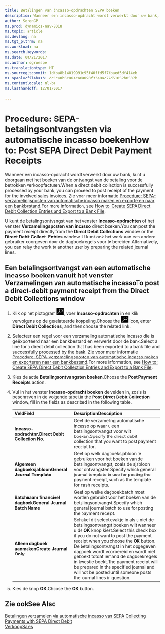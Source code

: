 ```yaml
---
title: Betalingen van incasso-opdrachten SEPA boeken
description: Wanneer een incasso-opdracht wordt verwerkt door uw bank, kunt u doorgaan met het boeken van de ontvangst van de betaling voor de betrokken verkoopfacturen.
author: SorenGP
ms.prod: dynamics-nav-2018
ms.topic: article
ms.devlang: na
ms.tgt_pltfrm: na
ms.workload: na
ms.search.keywords: 
ms.date: 08/21/2017
ms.author: sgroespe
ms.translationtype: HT
ms.sourcegitcommit: 1dfba8b14019991c95f40ffd5f7fbaed5df414eb
ms.openlocfilehash: dc1c48b5c98aca09893f3340ac79d51052b0537b
ms.contentlocale: nl-be
ms.lasthandoff: 12/01/2017

---
```

# <a name="how-to-post-sepa-direct-debit-payment-receipts"></a><span data-ttu-id="948a3-103">Procedure: SEPA-betalingsontvangsten via automatische incasso boeken</span><span class="sxs-lookup"><span data-stu-id="948a3-103">How to: Post SEPA Direct Debit Payment Receipts</span></span>
<span data-ttu-id="948a3-104">Wanneer een incasso-opdracht wordt verwerkt door uw bank, kunt u doorgaan met het boeken van de ontvangst van de betaling voor de betrokken verkoopfacturen.</span><span class="sxs-lookup"><span data-stu-id="948a3-104">When a direct debit collection is successfully processed by your bank, you can proceed to post receipt of the payment for the involved sales invoices.</span></span> <span data-ttu-id="948a3-105">Zie voor meer informatie [Procedure: SEPA-verzamelingsposten van automatische incasso maken en exporteren naar een bankbestand](finance-how-create-sepa-direct-debit-collection-entries-export-bank-file.md).</span><span class="sxs-lookup"><span data-stu-id="948a3-105">For more information, see [How to: Create SEPA Direct Debit Collection Entries and Export to a Bank File](finance-how-create-sepa-direct-debit-collection-entries-export-bank-file.md).</span></span>  

<span data-ttu-id="948a3-106">U kunt de betalingsontvangst van het venster **Incasso-opdrachten** of het venster **Verzamelingsposten van incasso** direct boeken.</span><span class="sxs-lookup"><span data-stu-id="948a3-106">You can post the payment receipt directly from the **Direct Debit Collections** window or the **Direct Debit Collect. Entries** window.</span></span> <span data-ttu-id="948a3-107">U kunt ook het werk aan een andere gebruiker doorgeven door de dagboekregels voor te bereiden.</span><span class="sxs-lookup"><span data-stu-id="948a3-107">Alternatively, you can relay the work to another user by preparing the related journal lines.</span></span>  

## <a name="to-post-a-direct-debit-payment-receipt-from-the-direct-debit-collections-window"></a><span data-ttu-id="948a3-108">Een betalingsontvangst van een automatische incasso boeken vanuit het venster Verzamelingen van automatische incasso</span><span class="sxs-lookup"><span data-stu-id="948a3-108">To post a direct-debit payment receipt from the Direct Debit Collections window</span></span>  
1. <span data-ttu-id="948a3-109">Klik op het pictogram ![Zoeken naar pagina of rapport](media/ui-search/search_small.png "pictogram Zoeken naar pagina of rapport"), voer **Incasso-opdrachten** in en klik vervolgens op de gerelateerde koppeling.</span><span class="sxs-lookup"><span data-stu-id="948a3-109">Choose the ![Search for Page or Report](media/ui-search/search_small.png "Search for Page or Report icon") icon, enter **Direct Debit Collections**, and then choose the related link.</span></span>  
2. <span data-ttu-id="948a3-110">Selecteer een regel voor een verzameling automatische incasso die is geëxporteerd naar een bankbestand en verwerkt door de bank.</span><span class="sxs-lookup"><span data-stu-id="948a3-110">Select a line for a direct debit collection that has been exported to a bank file and successfully processed by the bank.</span></span> <span data-ttu-id="948a3-111">Zie voor meer informatie [Procedure: SEPA-verzamelingsposten van automatische incasso maken en exporteren naar een bankbestand](finance-how-create-sepa-direct-debit-collection-entries-export-bank-file.md).</span><span class="sxs-lookup"><span data-stu-id="948a3-111">For more information, see [How to: Create SEPA Direct Debit Collection Entries and Export to a Bank File](finance-how-create-sepa-direct-debit-collection-entries-export-bank-file.md).</span></span>  
3. <span data-ttu-id="948a3-112">Kies de actie **Betalingsontvangsten boeken**.</span><span class="sxs-lookup"><span data-stu-id="948a3-112">Choose the **Post Payment Receipts** action.</span></span>  
4. <span data-ttu-id="948a3-113">Vul in het venster **Incasso-opdracht boeken** de velden in, zoals is beschreven in de volgende tabel.</span><span class="sxs-lookup"><span data-stu-id="948a3-113">In the **Post Direct Debit Collection** window, fill in the fields as described in the following table.</span></span>  

    |<span data-ttu-id="948a3-114">Veld</span><span class="sxs-lookup"><span data-stu-id="948a3-114">Field</span></span>|<span data-ttu-id="948a3-115">Description</span><span class="sxs-lookup"><span data-stu-id="948a3-115">Description</span></span>|  
    |---------------------------------|---------------------------------------|  
    |<span data-ttu-id="948a3-116">**Incasso-opdrachtnr.**</span><span class="sxs-lookup"><span data-stu-id="948a3-116">**Direct Debit Collection No.**</span></span>|<span data-ttu-id="948a3-117">Geef de verzameling automatische incasso op waar u een betalingsontvangst voor wilt boeken.</span><span class="sxs-lookup"><span data-stu-id="948a3-117">Specify the direct debit collection that you want to post payment receipt for.</span></span>|  
    |<span data-ttu-id="948a3-118">**Algemeen dagboeksjabloon**</span><span class="sxs-lookup"><span data-stu-id="948a3-118">**General Journal Template**</span></span>|<span data-ttu-id="948a3-119">Geef op welk dagboeksjabloon te gebruiken voor het boeken van de betalingsontvangst, zoals de sjabloon voor ontvangsten.</span><span class="sxs-lookup"><span data-stu-id="948a3-119">Specify which general journal template to use for posting the payment receipt, such as the template for cash receipts.</span></span>|  
    |<span data-ttu-id="948a3-120">**Batchnaam financieel dagboek**</span><span class="sxs-lookup"><span data-stu-id="948a3-120">**General Journal Batch Name**</span></span>|<span data-ttu-id="948a3-121">Geef op welke dagboekbatch moet worden gebruikt voor het boeken van de betalingsontvangst.</span><span class="sxs-lookup"><span data-stu-id="948a3-121">Specify which general journal batch to use for posting the payment receipt.</span></span>|  
    |<span data-ttu-id="948a3-122">**Alleen dagboek aanmaken**</span><span class="sxs-lookup"><span data-stu-id="948a3-122">**Create Journal Only**</span></span>|<span data-ttu-id="948a3-123">Schakel dit selectievakje in als u niet de betalingsontvangst boeken wilt wanneer u de **OK** knop kiest.</span><span class="sxs-lookup"><span data-stu-id="948a3-123">Select this check box if you do not want to post the payment receipt when you choose the **OK** button.</span></span> <span data-ttu-id="948a3-124">De betalingsontvangst in het opgegeven dagboek wordt voorbereid en wordt niet geboekt totdat iemand de dagboekregels in kwestie boekt.</span><span class="sxs-lookup"><span data-stu-id="948a3-124">The payment receipt will be prepared in the specified journal and will not be posted until someone posts the journal lines in question.</span></span>|  

5. <span data-ttu-id="948a3-125">Kies de knop **OK**.</span><span class="sxs-lookup"><span data-stu-id="948a3-125">Choose the **OK** button.</span></span>  

## <a name="see-also"></a><span data-ttu-id="948a3-126">Zie ook</span><span class="sxs-lookup"><span data-stu-id="948a3-126">See Also</span></span>  
 <span data-ttu-id="948a3-127">[Betalingen verzamelen via automatische incasso van SEPA](finance-collect-payments-with-sepa-direct-debit.md) </span><span class="sxs-lookup"><span data-stu-id="948a3-127">[Collecting Payments with SEPA Direct Debit](finance-collect-payments-with-sepa-direct-debit.md) </span></span>  
 [<span data-ttu-id="948a3-128">Verkoop</span><span class="sxs-lookup"><span data-stu-id="948a3-128">Sales</span></span>](sales-manage-sales.md)

